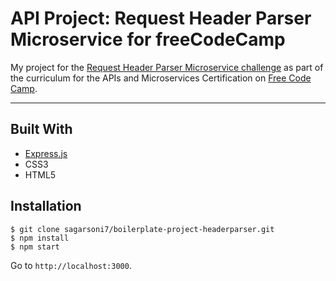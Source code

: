# API Project: Request Header Parser Microservice for freeCodeCamp

My project for the [Request Header Parser Microservice challenge](https://learn.freecodecamp.org/apis-and-microservices/apis-and-microservices-projects/request-header-parser-microservice) as part of the curriculum for the APIs and Microservices Certification on [Free Code Camp](https://www.freecodecamp.org).

---

## Built With
* [Express.js](https://expressjs.com)
* CSS3
* HTML5


## Installation

```
$ git clone sagarsoni7/boilerplate-project-headerparser.git
$ npm install
$ npm start
```

Go to `http://localhost:3000`.

